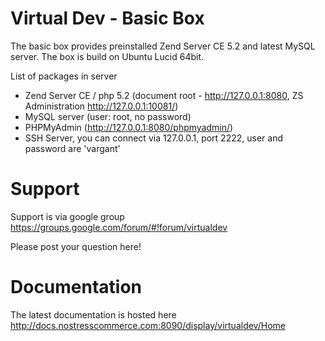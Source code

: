 # Virtual Dev - Basic Box

The basic box provides preinstalled Zend Server CE 5.2 and latest MySQL server.
The box is build on Ubuntu Lucid 64bit.

List of packages in server

 * Zend Server CE / php 5.2 (document root - http://127.0.0.1:8080, ZS Administration http://127.0.0.1:10081/)
 * MySQL server (user: root, no password)
 * PHPMyAdmin (http://127.0.0.1:8080/phpmyadmin/)
 * SSH Server, you can connect via 127.0.0.1, port 2222, user and password are 'vargant'

# Support
Support is via google group
https://groups.google.com/forum/#!forum/virtualdev

Please post your question here!

# Documentation
The latest documentation is hosted here http://docs.nostresscommerce.com:8090/display/virtualdev/Home
